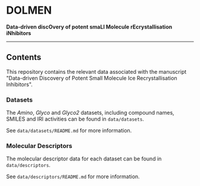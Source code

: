 # DOLMEN
__Data-driven discOvery of potent smaLl Molecule rEcrystallisation iNhibitors__

---

## Contents

This repository contains the relevant data associated with the manuscript "Data-driven Discovery of Potent Small Molecule Ice Recrystallisation Inhibitors". 

 ### Datasets

The _Amino_, _Glyco_ and _Glyco2_ datasets, including compound names, SMILES and IRI activities can be found in `data/datasets`.

See `data/datasets/README.md` for more information. 

### Molecular Descriptors

The molecular descriptor data for each dataset can be found in `data/descriptors`.

See `data/descriptors/README.md` for more information. 
